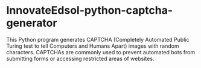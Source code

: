 # InnovateEdsol-python-captcha-generator

This Python program generates CAPTCHA (Completely Automated Public Turing test to tell Computers and Humans Apart) images with random characters. CAPTCHAs are commonly used to prevent automated bots from submitting forms or accessing restricted areas of websites.
